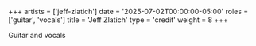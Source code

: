 +++
artists = ['jeff-zlatich']
date = '2025-07-02T00:00:00-05:00'
roles = ['guitar', 'vocals']
title = 'Jeff Zlatich'
type = 'credit'
weight = 8
+++

Guitar and vocals
